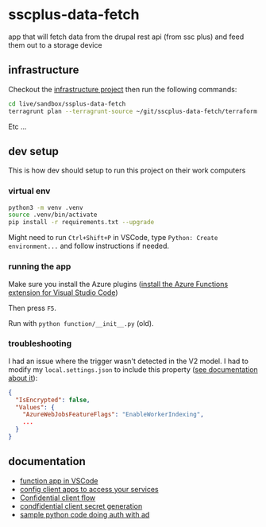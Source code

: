 # sscplus-data-fetch
app that will fetch data from the drupal rest api (from ssc plus) and feed them out to a storage device

## infrastructure

Checkout the [infrastructure project](https://github.com/dto-btn/infrastructure) then run the following commands:

```bash
cd live/sandbox/ssplus-data-fetch
terragrunt plan --terragrunt-source ~/git/sscplus-data-fetch/terraform
```

Etc ...

## dev setup

This is how dev should setup to run this project on their work computers 

### virtual env

```bash
python3 -m venv .venv
source .venv/bin/activate
pip install -r requirements.txt --upgrade
```

Might need to run `Ctrl+Shift+P` in VSCode, type `Python: Create environment...` and follow instructions if needed.

### running the app

Make sure you install the Azure plugins ([install the Azure Functions extension for Visual Studio Code](https://go.microsoft.com/fwlink/?linkid=2016800))

Then press `F5`.

Run with `python function/__init__.py` (old).

### troubleshooting

I had an issue where the trigger wasn't detected in the V2 model. I had to modify my `local.settings.json` to include this property ([see documentation about it](https://learn.microsoft.com/en-us/azure/azure-functions/create-first-function-vs-code-python?pivots=python-mode-decorators#update-app-settings)): 

```json
{
  "IsEncrypted": false,
  "Values": {
    "AzureWebJobsFeatureFlags": "EnableWorkerIndexing",
    ...
  }
}
```

## documentation

* [function app in VSCode](https://learn.microsoft.com/en-ca/azure/azure-functions/functions-develop-vs-code?tabs=node-v3%2Cpython-v2%2Cisolated-process&pivots=programming-language-python)
* [config client apps to access your services](https://learn.microsoft.com/en-us/azure/app-service/configure-authentication-provider-aad?tabs=workforce-tenant#configure-client-apps-to-access-your-app-service)
* [Confidential client flow](https://github.com/AzureAD/microsoft-authentication-library-for-python/blob/dev/sample/confidential_client_secret_sample.py)
* [condfidential client secret generation](https://github.com/AzureAD/microsoft-authentication-library-for-python/wiki/Client-Credentials#registering-client-secrets-using-the-application-registration-portal)
* [sample python code doing auth with ad](https://learn.microsoft.com/en-us/azure/active-directory/develop/sample-v2-code?tabs=framework#python)